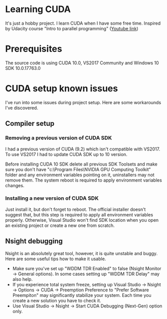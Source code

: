 # Learning CUDA
It's just a hobby project. I learn CUDA when I have some free time. Inspired by Udacity course "Intro to parallel programming" ([Youtube link](https://www.youtube.com/playlist?list=PLAwxTw4SYaPnFKojVQrmyOGFCqHTxfdv2 "Youtube link"))

# Prerequisites
The source code is using CUDA 10.0, VS2017 Community and Windows 10 SDK 10.0.17763.0

# CUDA setup known issues
I've run into some issues during project setup. Here are some workarounds I've discovered.

## Compiler setup
### Removing a previous version of CUDA SDK
I had a previous version of CUDA (9.2) which isn't compatible with VS2017. To use VS2017 I had to update CUDA SDK up to 10 version.

Before installing CUDA 10 SDK delete all previous SDK Toolsets and make sure you don't have "c:\Program Files\NVIDIA GPU Computing Toolkit" folder and any environment variables pointing on it, uninstallers may not remove them. The system reboot is required to apply environment variables changes.

### Installing a new version of CUDA SDK
Just install it, but don't forget to reboot. The official installer doesn't suggest that, but this step is required to apply all environment variables properly. Otherwise, Visual Studio won't find SDK location when you open an existing project or create a new one from scratch.

## Nsight debugging
Nsight is an absolutely great tool, however, it is quite unstable and buggy. Here are some useful tips how to make it usable.

- Make sure you've set up "WDDM TDR Enabled" to false (Nsight Monitor -> General options). In some cases setting up "WDDM TDR Delay" may also help.
- If you experience total system freeze, setting up Visual Studio -> Nsight -> Options -> CUDA -> Preemption Preference to "Prefer Software Preempiton" may significantly stabilize your system. Each time you create a new solution you have to check it.
- Use Visual Studio -> Nsight -> Start CUDA Debugging (Next-Gen) option only.

